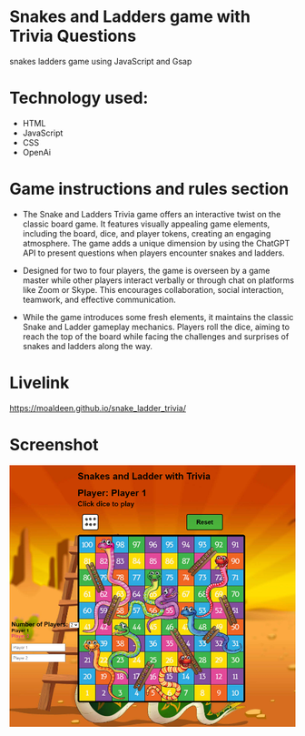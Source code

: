 # Snakes and Ladders game with Trivia Questions
snakes ladders game using JavaScript and Gsap

# Technology used:
- HTML
- JavaScript
- CSS
- OpenAi

# Game instructions and rules section 

- The Snake and Ladders Trivia game offers an interactive twist on the classic board game. It features visually appealing game elements, including the board, dice, and player tokens, creating an engaging atmosphere. The game adds a unique dimension by using the ChatGPT API to present questions when players encounter snakes and ladders.

- Designed for two to four players, the game is overseen by a game master while other players interact verbally or through chat on platforms like Zoom or Skype. This encourages collaboration, social interaction, teamwork, and effective communication.

- While the game introduces some fresh elements, it maintains the classic Snake and Ladder gameplay mechanics. Players roll the dice, aiming to reach the top of the board while facing the challenges and surprises of snakes and ladders along the way.
# Livelink
https://moaldeen.github.io/snake_ladder_trivia/


# Screenshot
![GitHub Logo](Screenshot.png)
